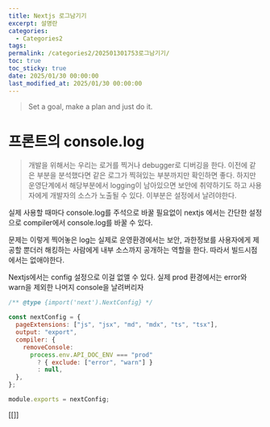 ```yaml
---
title: Nextjs 로그남기기
excerpt: 설명란
categories:
  - Categories2
tags: 
permalink: /categories2/202501301753로그남기기/
toc: true
toc_sticky: true
date: 2025/01/30 00:00:00
last_modified_at: 2025/01/30 00:00:00
---
```

> Set a goal, make a plan and just do it.

# 프론트의 console.log
> 개발을 위해서는 우리는 로거를 찍거나 debugger로 디버깅을 한다.
> 이전에 같은 부분을 분석했다면 같은 로그가 찍혀있는 부분까지만 확인하면 좋다.
> 하지만 운영단계에서 해당부분에서 logging이 남아있으면 보안에 취약하기도 하고 사용자에게 개발자의 소스가 노출될 수 있다.
> 이부분은 설정에서 날려야한다.

실제 사용할 때마다 console.log를 주석으로 바꿀 필요없이 nextjs 에서는 간단한 설정으로 compiler에서 console.log를 바꿀 수 있다.
 
 문제는 이렇게 찍어놓은 log는 실제로 운영환경에서는 보안, 과한정보를 사용자에게 제공할 뿐더러 해킹하는 사람에게 내부 소스까지 공개하는 역할을 한다. 따라서 빌드시점에서는 없애야한다.

Nextjs에서는 config 설정으로 이걸 없앨 수 있다.
실제 prod 환경에서는 error와 warn을 제외한 나머지 console을 날려버리자
```js
/** @type {import('next').NextConfig} */

const nextConfig = {
  pageExtensions: ["js", "jsx", "md", "mdx", "ts", "tsx"],
  output: "export",
  compiler: {
    removeConsole:
      process.env.API_DOC_ENV === "prod"
        ? { exclude: ["error", "warn"] }
        : null,
  },
};

module.exports = nextConfig;


```


[[]]
